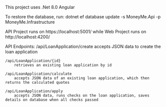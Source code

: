 This project uses
	.Net 8.0
	Angular
	
	
To restore the database, run:
	dotnet ef database update -s MoneyMe.Api -p MoneyMe.Infrastructure
	
API Project runs on https://localhost:5001/
while Web Project runs on http://localhost:4200/


API Endpoints:
	/api/LoanApplication/create
		accepts JSON data to create the loan application
	
	/api/LoanApplication/{id}
		retrieves an existing loan application by id
		
	/api/LoanApplication/calculate
		accepts JSON data of an existing loan application, which then returns the calculated quotes
		
	/api/LoanApplication/apply
		accepts JSON data, runs checks on the loan application, saves details on database when all checks passed
		